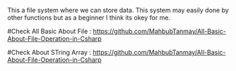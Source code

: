 This a file system where we can store data. This system may easily done by other functions but as a beginner I think its okey for me. 



#Check All Basic About File : https://github.com/MahbubTanmay/All-Basic-About-File-Operation-in-Csharp

#Check About STring Array : https://github.com/MahbubTanmay/All-Basic-About-File-Operation-in-Csharp
